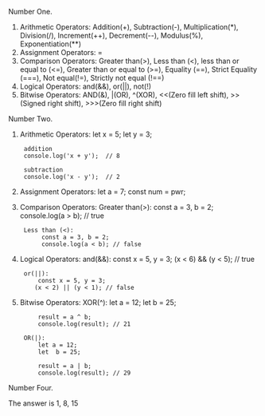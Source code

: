 Number One.
1. Arithmetic Operators: Addition(+), Subtraction(-), Multiplication(*), Division(/), Increment(++), Decrement(--), Modulus(%), Exponentiation(**)
2. Assignment Operators: =
3. Comparison Operators: Greater than(>), Less than (<), less than or equal to (<=), Greater than or equal to (>=), Equality (==), Strict Equality (===), Not equal(!=), Strictly not equal (!==)
4. Logical Operators: and(&&), or(||), not(!)
5. Bitwise Operators: AND(&), |(OR), ^(XOR), <<(Zero fill left shift), >>(Signed right shift), >>>(Zero fill right shift)

Number Two.
1. Arithmetic Operators: 
        let x = 5;
        let y = 3;

        addition
        console.log('x + y');  // 8

        subtraction
        console.log('x - y');  // 2

2. Assignment Operators: 
        let a = 7;
        const num = pwr;
        
3. Comparison Operators:
        Greater than(>):
            const a = 3, b = 2;
            console.log(a > b); // true 

        Less than (<):
             const a = 3, b = 2;
             console.log(a < b); // false

4. Logical Operators: 
        and(&&):
           const x = 5, y = 3;
           (x < 6) && (y < 5); // true

        or(||):
            const x = 5, y = 3;
           (x < 2) || (y < 1); // false

5. Bitwise Operators: 
        XOR(^):
            let a = 12; 
            let  b = 25; 

            result = a ^ b; 
            console.log(result); // 21

        OR(|):
            let a = 12; 
            let  b = 25; 

            result = a | b; 
            console.log(result); // 29

Number Four.

The answer is 1, 8, 15